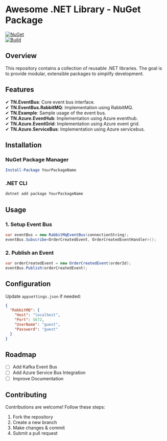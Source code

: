 # Awesome .NET Library - NuGet Package  

[![NuGet](https://img.shields.io/nuget/v/YourPackageName.svg)](https://www.nuget.org/packages/YourPackageName/)  
[![Build](https://github.com/your-repo/actions/workflows/build.yml/badge.svg)](https://github.com/your-repo/actions)  

## Overview  

This repository contains a collection of reusable .NET libraries. The goal is to provide modular, extensible packages to simplify development.  

## Features  

✔ **TN.EventBus**: Core event bus interface.  
✔ **TN.EventBus.RabbitMQ**: Implementation using RabbitMQ.  
✔ **TN.Example**: Sample usage of the event bus.  
✔ **TN.Azure.EventHub**: Implementation using Azure eventhub.  
✔ **TN.Azure.EventGrid**: Implementation using Azure event grid.  
✔ **TN.Azure.ServiceBus**: Implementation using Azure servicebus.  

## Installation  

### NuGet Package Manager  
```powershell
Install-Package YourPackageName
```

### .NET CLI  
```sh
dotnet add package YourPackageName
```

## Usage  

### 1. Setup Event Bus  
```csharp
var eventBus = new RabbitMqEventBus(connectionString);
eventBus.Subscribe<OrderCreatedEvent, OrderCreatedEventHandler>();
```

### 2. Publish an Event  
```csharp
var orderCreatedEvent = new OrderCreatedEvent(orderId);
eventBus.Publish(orderCreatedEvent);
```

## Configuration  
Update `appsettings.json` if needed:  
```json
{
  "RabbitMQ": {
    "Host": "localhost",
    "Port": 5672,
    "UserName": "guest",
    "Password": "guest"
  }
}
```

## Roadmap  
- [ ] Add Kafka Event Bus  
- [ ] Add Azure Service Bus Integration  
- [ ] Improve Documentation  

## Contributing  
Contributions are welcome! Follow these steps:  
1. Fork the repository  
2. Create a new branch  
3. Make changes & commit  
4. Submit a pull request  
